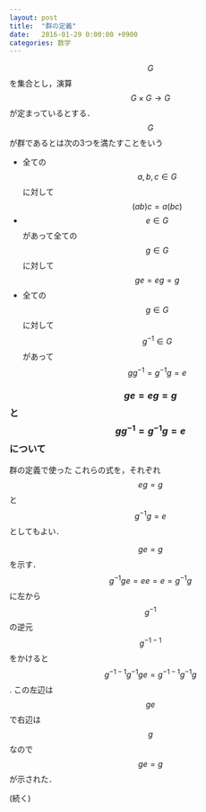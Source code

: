 ```yaml
---
layout: post
title:  "群の定義"
date:   2016-01-29 0:00:00 +0900
categories: 数学
---
```

$$G$$を集合とし，演算$$G\times G\rightarrow G$$が定まっているとする．
$$G$$が群であるとは次の3つを満たすことをいう

- 全ての$$a,b,c\in G$$に対して$$\left(ab\right)c=a\left(bc\right)$$
- $$e\in G$$があって全ての$$g\in G$$に対して$$ge=eg=g$$
- 全ての$$g\in G$$に対して$$g^{-1}\in G$$があって$$gg^{-1}=g^{-1}g=e$$

### $$ge=eg=g$$と$$gg^{-1}=g^{-1}g=e$$について

群の定義で使った
これらの式を，それぞれ$$eg=g$$と$$g^{-1}g=e$$としてもよい．

$$ge=g$$を示す．
$$g^{-1}ge=ee=e=g^{-1}g$$に左から$$g^{-1}$$の逆元$$g^{-1-1}$$をかけると
$$g^{-1-1}g^{-1}ge=g^{-1-1}g^{-1}g$$.
この左辺は$$ge$$で右辺は$$g$$なので$$ge=g$$が示された．

(続く)
